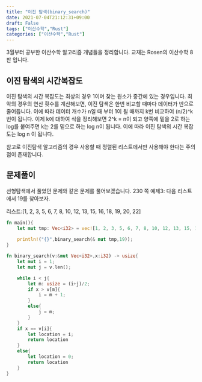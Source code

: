 ```yaml
---
title: "이진 탐색(binary_search)"
date: 2021-07-04T21:12:31+09:00
draft: False
tags: ["이산수학","Rust"]
categories: ["이산수학","Rust"]
---
```


3월부터 공부한 이산수학 알고리즘 개념들을 정리합니다. 교재는 Rosen의 이산수학 8판 입니다.

## 이진 탐색의 시간복잡도

이진 탐색의 시간 복잡도는 최상의 경우 1이며 찾는 원소가 중간에 있는 경우입니다. 최악의 경우의 연산 횟수를 계산해보면, 이진 탐색은 한번 비교할 때마다 데이터가 반으로 줄어듭니다. 이에 따라 데이터 개수가 n일 때 부터 1이 될 때까지 k번 비교하여 (n/2)^k 번이 됩니다. 이제 k에 대하여 식을 정리해보면 2^k = n이 되고 양쪽에 밑을 2로 하는 log를 붙여주면 k는 2를 밑으로 하는 log n이 됩니다. 이에 따라 이진 탐색의 시간 복잡도는 log n 이 됩니다.

참고로 이진탐색 알고리즘의 경우 사용할 때 정렬된 리스트에서만 사용해야 한다는 주의점이 존재합니다.

## 문제풀이

선형탐색에서 풀었던 문제와 같은 문제를 풀어보겠습니다.
230 쪽 예제3: 다음 리스트에서 19를 찾아보자.

리스트:[1, 2, 3, 5, 6, 7, 8, 10, 12, 13, 15, 16, 18, 19, 20, 22]

```Rust
fn main(){
    let mut tmp: Vec<i32> = vec![1, 2, 3, 5, 6, 7, 8, 10, 12, 13, 15, 16, 18, 19, 20, 22];
    
    println!("{}",binary_search(& mut tmp,19));
}

fn binary_search(v:&mut Vec<i32>,x:i32) -> usize{
    let mut i = 1;
    let mut j = v.len();

    while i < j{
        let m: usize = (i+j)/2;
        if x > v[m]{
            i = m + 1;
        }
        else{
            j = m;
        }
    }
    if x == v[i]{
        let location = i;
        return location
    }
    else{
        let location = 0;
        return location
    }
}

```